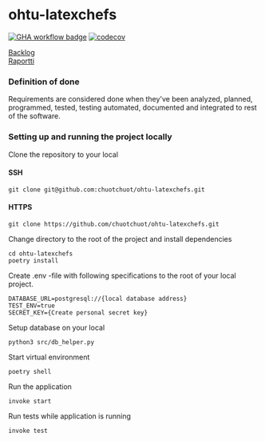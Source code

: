 # ohtu-latexchefs


[![GHA workflow badge](https://github.com/chuotchuot/ohtu-latexchefs/workflows/CI/badge.svg)](https://github.com/chuotchuot/ohtu-latexchefs/actions)
[![codecov](https://codecov.io/gh/chuotchuot/ohtu-latexchefs/graph/badge.svg?token=XKV2NWUEKH)](https://codecov.io/gh/chuotchuot/ohtu-latexchefs)

[Backlog](https://helsinkifi-my.sharepoint.com/:x:/g/personal/janteero_ad_helsinki_fi/EZOTEPWAgVVJnm4PhNXM8-YBn665Mru4h2k-IxQ7mwoASQ?e=rFcqFA) <br />
[Raportti](https://helsinkifi-my.sharepoint.com/:w:/g/personal/jukaveka_ad_helsinki_fi/EeEk6pX64XlGrvsd94C9UWEBMwR8j85hcpGLZ8a3U2G9qA)


### Definition of done

Requirements are considered done when they've been analyzed, planned, programmed, tested, testing automated, documented and integrated to rest of the software.

### Setting up and running the project locally

Clone the repository to your local
#### SSH
```
git clone git@github.com:chuotchuot/ohtu-latexchefs.git 
```
#### HTTPS
```
git clone https://github.com/chuotchuot/ohtu-latexchefs.git
```
Change directory to the root of the project and install dependencies
```
cd ohtu-latexchefs
poetry install
```
Create .env -file with following specifications to the root of your local project.
```
DATABASE_URL=postgresql://{local database address} 
TEST_ENV=true 
SECRET_KEY={Create personal secret key} 
```
Setup database on your local
```
python3 src/db_helper.py
```
Start virtual environment
```
poetry shell 
```
Run the application
```
invoke start 
```
Run tests while application is running
```
invoke test
```
